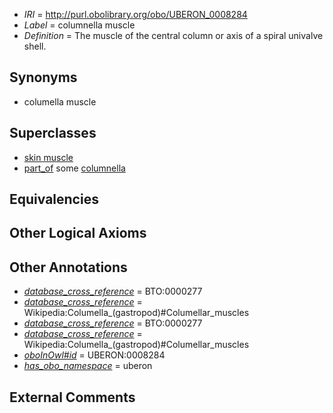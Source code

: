  * *IRI* = http://purl.obolibrary.org/obo/UBERON_0008284
 * *Label* = columnella muscle
 * *Definition* = The muscle of the central column or axis of a spiral univalve shell.

## Synonyms

 * columella muscle

## Superclasses

 * [skin muscle](../../UBERON/53/UBERON_0004253.md)
 * [part_of](../../BFO/50/BFO_0000050.md) some [columnella](../../UBERON/83/UBERON_0008283.md)

## Equivalencies


## Other Logical Axioms


## Other Annotations

 * *[database_cross_reference](../../ef/oboInOwl#hasDbXref.md)* = BTO:0000277
 * *[database_cross_reference](../../ef/oboInOwl#hasDbXref.md)* = Wikipedia:Columella_(gastropod)#Columellar_muscles
 * *[database_cross_reference](../../ef/oboInOwl#hasDbXref.md)* = BTO:0000277
 * *[database_cross_reference](../../ef/oboInOwl#hasDbXref.md)* = Wikipedia:Columella_(gastropod)#Columellar_muscles
 * *[oboInOwl#id](../../id/oboInOwl#id.md)* = UBERON:0008284
 * *[has_obo_namespace](../../ce/oboInOwl#hasOBONamespace.md)* = uberon

## External Comments


